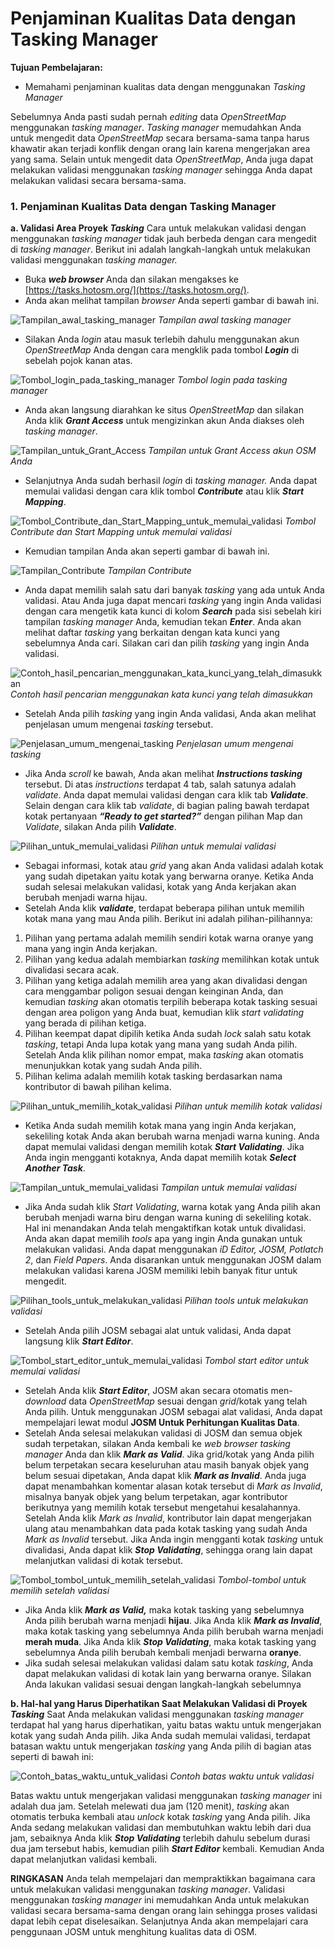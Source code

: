 # **Penjaminan Kualitas Data dengan Tasking Manager**

**Tujuan Pembelajaran:**
*   Memahami penjaminan kualitas data dengan menggunakan _Tasking Manager_

Sebelumnya Anda pasti sudah pernah _editing_ data _OpenStreetMap_ menggunakan _tasking manager_. _Tasking manager_ memudahkan Anda untuk mengedit data _OpenStreetMap_ secara bersama-sama tanpa harus khawatir akan terjadi konflik dengan orang lain karena mengerjakan area yang sama. Selain untuk mengedit data _OpenStreetMap_, Anda juga dapat melakukan validasi menggunakan _tasking manager_ sehingga Anda dapat melakukan validasi secara bersama-sama.

### 1. Penjaminan Kualitas Data dengan Tasking Manager
**a. Validasi Area Proyek _Tasking_**
Cara untuk melakukan validasi dengan menggunakan _tasking manager_ tidak jauh berbeda dengan cara mengedit di _tasking manager_. Berikut ini adalah langkah-langkah untuk melakukan validasi menggunakan _tasking manager._

*   Buka **_web browser_** Anda dan silakan mengakses ke [https://tasks.hotosm.org/](https://tasks.hotosm.org/).
*   Anda akan melihat tampilan _browser_ Anda seperti gambar di bawah ini.

![Tampilan_awal_tasking_manager](images/0301_Tampilan_awal_tasking_manager.png "Tampilan awal tasking manager")
_Tampilan awal tasking manager_

*   Silakan Anda _login_ atau masuk terlebih dahulu menggunakan akun _OpenStreetMap_ Anda  dengan cara mengklik pada tombol **_Login_** di sebelah pojok kanan atas.

![Tombol_login_pada_tasking_manager](images/0302_Tombol_login_pada_tasking_manager.png "Tombol login pada tasking manager")
_Tombol login pada tasking manager_

*   Anda akan langsung diarahkan ke  situs _OpenStreetMap_ dan silakan Anda klik **_Grant Access_** untuk mengizinkan akun Anda diakses oleh _tasking manager_.

![Tampilan_untuk_Grant_Access](images/0303_Tampilan_untuk_Grant_Access_akun_OSM_Anda.png "Tampilan untuk Grant Access akun OSM Anda")
_Tampilan untuk Grant Access akun OSM Anda_

*   Selanjutnya Anda sudah berhasil _login_ di _tasking manager._ Anda dapat memulai validasi dengan cara klik tombol **_Contribute_** atau klik **_Start Mapping_**.

![Tombol_Contribute_dan_Start_Mapping_untuk_memulai_validasi](images/0304_Tombol_Contribute_dan_Start_Mapping_untuk_memulai_validasi.png "Tombol Contribute dan Start Mapping untuk memulai validasi")
_Tombol Contribute dan Start Mapping untuk memulai validasi_

*    Kemudian tampilan Anda akan seperti gambar di bawah ini.

![Tampilan_Contribute](images/0305_Tampilan_Contribute.png "Tampilan Contribute")
_Tampilan Contribute_

*   Anda dapat memilih salah satu dari banyak _tasking_ yang ada untuk Anda validasi. Atau Anda juga dapat mencari _tasking_ yang ingin Anda validasi dengan cara mengetik kata kunci di kolom **_Search_** pada sisi sebelah kiri tampilan _tasking manager_ Anda, kemudian tekan **_Enter_**. Anda akan melihat daftar _tasking_ yang berkaitan dengan kata kunci yang sebelumnya Anda cari. Silakan cari dan pilih _tasking_ yang ingin Anda validasi.

![Contoh_hasil_pencarian_menggunakan_kata_kunci_yang_telah_dimasukkan](images/0306_Contoh_hasil_pencarian_menggunakan_kata_kunci_yang_telah_dimasukkan.png "Contoh hasil pencarian menggunakan kata kunci yang telah dimasukkan")
_Contoh hasil pencarian menggunakan kata kunci yang telah dimasukkan_

*   Setelah Anda pilih _tasking_ yang ingin Anda validasi, Anda akan melihat penjelasan umum mengenai _tasking_ tersebut.

![Penjelasan_umum_mengenai_tasking](images/0307_Penjelasan_umum_mengenai_tasking.png "Penjelasan umum mengenai tasking")
 _Penjelasan umum mengenai tasking_

*   Jika Anda _scroll_ ke bawah, Anda akan melihat **_Instructions tasking_** tersebut. Di atas _instructions_ terdapat 4 tab, salah satunya adalah _validate_. Anda dapat memulai validasi dengan cara klik tab **_Validate_**. Selain dengan cara klik tab _validate_, di bagian paling bawah terdapat kotak pertanyaan **_“Ready to get started?”_** dengan pilihan Map dan _Validate_, silakan Anda pilih  **_Validate_**.

![Pilihan_untuk_memulai_validasi](images/0308_Pilihan_untuk_memulai_validasi.png "Pilihan untuk memulai validasi")
_Pilihan untuk memulai validasi_


*   Sebagai informasi, kotak atau _grid_ yang akan Anda validasi adalah kotak yang sudah dipetakan yaitu kotak yang berwarna oranye. Ketika Anda sudah selesai melakukan validasi, kotak yang Anda kerjakan akan berubah menjadi warna hijau.
*   Setelah Anda klik **_validate_**, terdapat beberapa pilihan untuk memilih kotak mana yang mau Anda pilih. Berikut ini adalah pilihan-pilihannya:
1. Pilihan yang pertama adalah memilih sendiri kotak warna oranye yang mana yang ingin Anda kerjakan. 
2. Pilihan yang kedua adalah membiarkan _tasking_ memilihkan kotak untuk divalidasi secara acak. 
3. Pilihan yang ketiga adalah memilih area yang akan divalidasi dengan cara menggambar poligon sesuai dengan keinginan Anda, dan kemudian _tasking_ akan otomatis terpilih beberapa kotak tasking sesuai dengan area poligon yang Anda buat, kemudian klik _start validating_ yang berada di pilihan ketiga.
4. Pilihan keempat dapat dipilih ketika Anda sudah _lock_ salah satu kotak _tasking_, tetapi Anda lupa kotak yang mana yang sudah Anda pilih. Setelah Anda klik pilihan nomor empat, maka _tasking_ akan otomatis menunjukkan kotak yang sudah Anda pilih.
5. Pilihan kelima adalah memilih kotak tasking berdasarkan nama kontributor di bawah pilihan kelima.

![Pilihan_untuk_memilih_kotak_validasi](images/0309_Pilihan_untuk_memilih_kotak_validasi.png "Pilihan untuk memilih kotak validasi")
_Pilihan untuk memilih kotak validasi_

*   Ketika Anda sudah memilih kotak mana yang ingin Anda kerjakan, sekeliling kotak Anda akan berubah warna menjadi warna kuning. Anda dapat memulai validasi dengan memilih kotak **_Start Validating_**. Jika Anda ingin mengganti kotaknya, Anda dapat memilih kotak **_Select Another Task_**.

![Tampilan_untuk_memulai_validasi](images/0310_Tampilan_untuk_memulai_validasi.png "Tampilan untuk memulai validasi")
_Tampilan untuk memulai validasi_

*   Jika Anda sudah klik _Start Validating_, warna kotak yang Anda pilih akan berubah menjadi warna biru dengan warna kuning di sekeliling kotak. Hal ini menandakan Anda telah mengaktifkan kotak untuk divalidasi. Anda akan dapat memilih _tools_ apa yang ingin Anda gunakan untuk melakukan validasi. Anda dapat menggunakan _iD Editor, JOSM, Potlatch 2_, dan _Field Papers_. Anda disarankan untuk menggunakan JOSM dalam melakukan validasi karena JOSM memiliki lebih banyak fitur untuk mengedit.

![Pilihan_tools_untuk_melakukan_validasi](images/0311_Pilihan_tools_untuk_melakukan_validasi.png "Pilihan tools untuk melakukan validasi")
_Pilihan tools untuk melakukan validasi_

*   Setelah Anda pilih JOSM sebagai alat untuk validasi, Anda dapat langsung klik **_Start Editor_**. 

![Tombol_start_editor_untuk_memulai_validasi](images/0312_Tombol_start_editor_untuk_memulai_validasi.png "Tombol start editor untuk memulai validasi")
_Tombol start editor untuk memulai validasi_

*   Setelah Anda klik **_Start Editor_**, JOSM akan secara otomatis men-_download_ data _OpenStreetMap_ sesuai dengan _grid_/kotak yang telah Anda pilih. Untuk menggunakan JOSM sebagai alat validasi, Anda dapat mempelajari lewat modul **JOSM Untuk Perhitungan Kualitas Data**.
*   Setelah Anda selesai melakukan validasi di JOSM dan semua objek sudah terpetakan, silakan Anda kembali ke _web browser tasking manager_ Anda dan klik **_Mark as Valid_**. Jika grid/kotak yang Anda pilih belum terpetakan secara keseluruhan atau masih banyak objek yang belum sesuai dipetakan, Anda dapat klik **_Mark as Invalid_**. Anda juga dapat menambahkan komentar alasan kotak tersebut di _Mark as Invalid_, misalnya banyak objek yang belum terpetakan, agar kontributor berikutnya yang memilih kotak tersebut mengetahui kesalahannya. Setelah Anda klik _Mark as Invalid_, kontributor lain dapat mengerjakan ulang atau menambahkan data pada kotak tasking yang sudah Anda _Mark as Invalid_ tersebut. Jika Anda ingin mengganti kotak _tasking_ untuk divalidasi, Anda dapat klik **_Stop Validating_**, sehingga orang lain dapat melanjutkan validasi di kotak tersebut.

![Tombol_tombol_untuk_memilih_setelah_validasi](images/0313_Tombol_tombol_untuk_memilih_setelah_validasi.png "Tombol-tombol untuk memilih setelah validasi")
_Tombol-tombol untuk memilih setelah validasi_

*   Jika Anda klik **_Mark as Valid,_** maka kotak tasking yang sebelumnya Anda pilih berubah warna menjadi **hijau**. Jika Anda klik **_Mark as Invalid_**, maka kotak tasking yang sebelumnya Anda pilih berubah warna menjadi **merah muda**. Jika Anda klik **_Stop Validating_**, maka kotak tasking yang sebelumnya Anda pilih berubah kembali menjadi berwarna **oranye**.
*   Jika sudah selesai melakukan validasi dalam satu kotak _tasking_, Anda dapat melakukan validasi di kotak lain yang berwarna oranye. Silakan Anda lakukan validasi sesuai dengan langkah-langkah sebelumnya 

**b. Hal-hal yang Harus Diperhatikan Saat Melakukan Validasi di Proyek _Tasking_**
Saat Anda melakukan validasi menggunakan _tasking manager_ terdapat hal yang harus diperhatikan, yaitu batas waktu untuk mengerjakan kotak yang sudah Anda pilih. Jika Anda sudah memulai validasi, terdapat batasan waktu untuk mengerjakan _tasking_ yang Anda pilih di bagian atas seperti di bawah ini:

![Contoh_batas_waktu_untuk_validasi](images/0314_Contoh_batas_waktu_untuk_validasi.png "Contoh batas waktu untuk validasi")
_Contoh batas waktu untuk validasi_

Batas waktu untuk mengerjakan validasi menggunakan _tasking manager_ ini adalah dua jam. Setelah melewati dua jam (120 menit), _tasking_ akan otomatis terbuka kembali atau _unlock_ kotak _tasking_ yang Anda pilih. Jika Anda sedang melakukan validasi dan membutuhkan waktu lebih dari dua jam, sebaiknya Anda klik **_Stop Validating_** terlebih dahulu sebelum durasi dua jam tersebut habis, kemudian pilih **_Start Editor_** kembali. Kemudian Anda dapat melanjutkan validasi kembali. 

**RINGKASAN**
Anda telah mempelajari dan mempraktikkan bagaimana cara untuk melakukan validasi menggunakan _tasking manager_. Validasi menggunakan _tasking manager_ ini memudahkan Anda untuk melakukan validasi secara bersama-sama dengan orang lain sehingga proses validasi dapat lebih cepat diselesaikan. Selanjutnya Anda akan mempelajari cara penggunaan JOSM untuk menghitung kualitas data di OSM.
